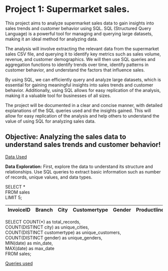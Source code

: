 # Project 1: Supermarket sales.

This project aims to analyze supermarket sales data to gain insights into sales trends and customer behavior using SQL. SQL (Structured Query Language) is a powerful tool for managing and querying large datasets, making it an ideal method for analyzing data.

The analysis will involve extracting the relevant data from the supermarket sales CSV file, and querying it to identify key metrics such as sales volume, revenue, and customer demographics. We will then use SQL queries and aggregation functions to identify trends over time, identify patterns in customer behavior, and understand the factors that influence sales.

By using SQL, we can efficiently query and analyze large datasets, which is essential for gaining meaningful insights into sales trends and customer behavior. Additionally, using SQL allows for easy replication of the analysis, making it a valuable tool for businesses of all sizes.

The project will be documented in a clear and concise manner, with detailed explanations of the SQL queries used and the insights gained. This will allow for easy replication of the analysis and help others to understand the value of using SQL for analyzing sales data.

## Objective: Analyzing the sales data to understand sales trends and customer behavior!
[Data Used](https://www.kaggle.com/datasets/aungpyaeap/supermarket-sales)

**Data Exploration:** First, explore the data to understand its structure and relationships. Use SQL queries to extract basic information such as number of records, unique values, and data types.

SELECT * <br />
FROM sales <br />
LIMIT 5;

| InvoiceID | Branch | City | Customertype | Gender | Productline | Unitprice | Quantity | Total | Date | Time | Payment | Grossincome | Rating |
| --------- | ------ | ---- | ------------ | ------ | ----------- | --------- | -------- | ----- | ---- | ---- | ------- | ----------- | ------ |

SELECT COUNT(*) as total_records,<br />
       COUNT(DISTINCT city) as unique_cities,<br />
       COUNT(DISTINCT customertype) as unique_customers,<br />
       COUNT(DISTINCT gender) as unique_genders,<br />
       MIN(date) as min_date,<br />
       MAX(date) as max_date<br />
FROM sales;

[Queries used](https://github.com/NickZward/Nanodegree-Data-Analyst/blob/master/Project%201/Project%201%20report.pdf)




